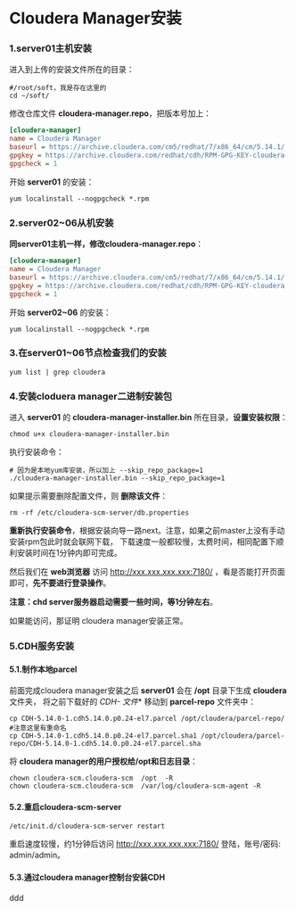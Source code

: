 Cloudera Manager安装
=================================================================================
### 1.server01主机安装
进入到上传的安装文件所在的目录：
```shell
#/root/soft，我是存在这里的
cd ~/soft/
```
修改仓库文件 **cloudera-manager.repo**，把版本号加上：
```ini
[cloudera-manager]
name = Cloudera Manager
baseurl = https://archive.cloudera.com/cm5/redhat/7/x86_64/cm/5.14.1/  #主要改这里的版本号
gpgkey = https://archive.cloudera.com/redhat/cdh/RPM-GPG-KEY-cloudera
gpgcheck = 1
```
开始 **server01** 的安装：
```shell
yum localinstall --nogpgcheck *.rpm
```

### 2.server02~06从机安装
**同server01主机一样，修改cloudera-manager.repo**：
```ini
[cloudera-manager]
name = Cloudera Manager
baseurl = https://archive.cloudera.com/cm5/redhat/7/x86_64/cm/5.14.1/  #主要改这里的版本号
gpgkey = https://archive.cloudera.com/redhat/cdh/RPM-GPG-KEY-cloudera
gpgcheck = 1
```
开始 **server02~06** 的安装：
```shell
yum localinstall --nogpgcheck *.rpm
```

### 3.在server01~06节点检查我们的安装
```shell
yum list | grep cloudera
```

### 4.安装cloduera manager二进制安装包
进入 **server01** 的 **cloudera-manager-installer.bin** 所在目录，**设置安装权限**：
```shell
chmod u+x cloudera-manager-installer.bin
```
执行安装命令：
```shell
# 因为是本地yum库安装，所以加上 --skip_repo_package=1
./cloudera-manager-installer.bin --skip_repo_package=1
```
如果提示需要删除配置文件，则 **删除该文件**：
```shell
rm -rf /etc/cloudera-scm-server/db.properties
```
**重新执行安装命令**，根据安装向导一路next。注意，如果之前master上没有手动安装rpm包此时就会联网下载，
下载速度一般都较慢，太费时间，相同配置下顺利安装时间在1分钟内即可完成。

然后我们在 **web浏览器** 访问 http://xxx.xxx.xxx.xxx:7180/  ，看是否能打开页面即可，**先不要进行登录操作**。

**注意：chd server服务器启动需要一些时间，等1分钟左右**。

如果能访问，那证明 cloudera manager安装正常。

### 5.CDH服务安装

#### 5.1.制作本地parcel
前面完成cloudera manager安装之后 **server01** 会在 **/opt** 目录下生成 **cloudera** 文件夹，
将之前下载好的 **CDH-* 文件** 移动到 **parcel-repo** 文件夹中：
```shell
cp CDH-5.14.0-1.cdh5.14.0.p0.24-el7.parcel /opt/cloudera/parcel-repo/
#注意这里有重命名
cp CDH-5.14.0-1.cdh5.14.0.p0.24-el7.parcel.sha1 /opt/cloudera/parcel-repo/CDH-5.14.0-1.cdh5.14.0.p0.24-el7.parcel.sha  
```
将 **cloudera manager的用户授权给/opt和日志目录**：
```shell
chown cloudera-scm.cloudera-scm  /opt  -R
chown cloudera-scm.cloudera-scm  /var/log/cloudera-scm-agent -R
```

#### 5.2.重启cloudera-scm-server
```shell
/etc/init.d/cloudera-scm-server restart
```
重启速度较慢，约1分钟后访问 http://xxx.xxx.xxx.xxx:7180/  登陆，账号/密码: admin/admin。

#### 5.3.通过cloudera manager控制台安装CDH






































ddd
